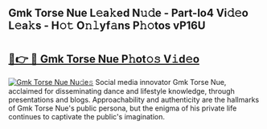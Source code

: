 ## Gmk Torse Nue L𝚎a𝚔ed N𝚞𝚍e - Part-lo4 Vi𝚍𝚎o L𝚎a𝚔s - H𝚘𝚝 O𝚗𝚕yf𝚊ns P𝚑𝚘tos vP16U

# <h2><a href="http://kf0sby.oniu.top/?m=Gmk+Torse+Nue">🔗👉 🔴 Gmk Torse Nue P𝚑ot𝚘𝚜 V𝚒d𝚎o</a></h2>

[![Gmk Torse Nue Nu𝚍e𝚜](https://i.imgur.com/0qMVB7G.gif)](http://kf0sby.oniu.top/?m=Gmk+Torse+Nue)
Social media innovator Gmk Torse Nue, acclaimed for disseminating dance and lifestyle knowledge, through presentations and blogs. Approachability and authenticity are the hallmarks of Gmk Torse Nue's public persona, but the enigma of his private life continues to captivate the public's imagination.  
